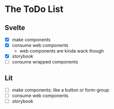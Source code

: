 # The ToDo List

## Svelte

- [x] make components
- [x] consume web components
  - web components are kinda wack though
- [x] storybook
- [ ] consume wrapped components

## Lit

- [ ] make components; like a button or form-group
- [ ] consume web components
- [ ] storybook
